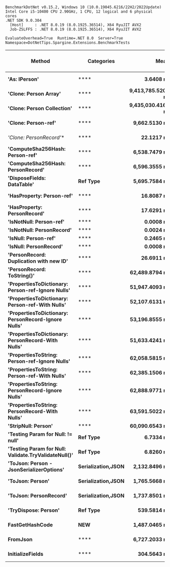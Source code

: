 ```

BenchmarkDotNet v0.15.2, Windows 10 (10.0.19045.6216/22H2/2022Update)
Intel Core i5-10400 CPU 2.90GHz, 1 CPU, 12 logical and 6 physical cores
.NET SDK 9.0.304
  [Host]     : .NET 8.0.19 (8.0.1925.36514), X64 RyuJIT AVX2
  Job-ZSLFFS : .NET 8.0.19 (8.0.1925.36514), X64 RyuJIT AVX2

EvaluateOverhead=True  Runtime=.NET 8.0  Server=True  
Namespace=DotNetTips.Spargine.Extensions.BenchmarkTests  

```
| Method                                               | Categories         | Mean              | Error           | StdDev          | StdErr         | Median            | Min               | Q1                | Q3                | Max               | Op/s                | CI99.9% Margin  | Iterations | Kurtosis | MValue | Skewness | Rank | LogicalGroup | Baseline | Code Size | Completed Work Items | Lock Contentions | Exceptions | Gen0    | Gen1    | Gen2    | Allocated |
|----------------------------------------------------- |------------------- |------------------:|----------------:|----------------:|---------------:|------------------:|------------------:|------------------:|------------------:|------------------:|--------------------:|----------------:|-----------:|---------:|-------:|---------:|-----:|------------- |--------- |----------:|---------------------:|-----------------:|-----------:|--------:|--------:|--------:|----------:|
| **&#39;As: IPerson&#39;**                                        | ****                   |         **3.6408 ns** |       **0.0305 ns** |       **0.0285 ns** |      **0.0074 ns** |         **3.6352 ns** |         **3.5986 ns** |         **3.6148 ns** |         **3.6665 ns** |         **3.6808 ns** |       **274,661,362.6** |       **7.4963 ns** |      **15.00** |    **1.468** |  **2.000** |   **0.1937** |    **3** | *****            | **No**       |     **532 B** |                    **-** |                **-** |          **-** |       **-** |       **-** |       **-** |         **-** |
| **&#39;Clone: Person Array&#39;**                                | ****                   | **9,413,785.5208 ns** |  **97,917.3571 ns** |  **91,591.9566 ns** | **23,648.9415 ns** | **9,445,831.2500 ns** | **9,209,260.9375 ns** | **9,364,497.6562 ns** | **9,460,717.9688 ns** | **9,540,342.1875 ns** |               **106.2** | **-11,816.9708 ns** |      **15.00** |    **2.451** |  **2.000** |  **-0.5337** |   **20** | *****            | **No**       |   **3,964 B** |                    **-** |                **-** |          **-** | **46.8750** | **31.2500** | **31.2500** | **3778482 B** |
| **&#39;Clone: Person Collection&#39;**                           | ****                   | **9,435,030.4167 ns** | **188,090.3718 ns** | **175,939.8506 ns** | **45,427.4741 ns** | **9,452,451.5625 ns** | **9,150,181.2500 ns** | **9,295,199.2188 ns** | **9,574,051.5625 ns** | **9,681,054.6875 ns** |               **106.0** | **-22,706.2370 ns** |      **15.00** |    **1.537** |  **2.000** |  **-0.0957** |   **20** | *****            | **No**       |   **3,238 B** |                    **-** |                **-** |          **-** | **46.8750** | **31.2500** | **31.2500** | **3773876 B** |
| **&#39;Clone: Person-ref&#39;**                                  | ****                   |     **9,662.5130 ns** |      **67.1038 ns** |      **62.7689 ns** |     **16.2069 ns** |     **9,678.3295 ns** |     **9,562.6480 ns** |     **9,616.8076 ns** |     **9,701.2573 ns** |     **9,758.3420 ns** |           **103,492.7** |      **-0.6034 ns** |      **15.00** |    **1.633** |  **2.000** |  **-0.1507** |   **16** | *****            | **No**       |   **3,233 B** |                    **-** |                **-** |          **-** |  **0.0458** |       **-** |       **-** |    **4688 B** |
| **&#39;Clone: PersonRecord*&#39;**                               | ****                   |        **22.1217 ns** |       **0.2228 ns** |       **0.2084 ns** |      **0.0538 ns** |        **22.1668 ns** |        **21.7682 ns** |        **22.0329 ns** |        **22.2761 ns** |        **22.4556 ns** |        **45,204,453.1** |       **7.4731 ns** |      **15.00** |    **1.849** |  **2.000** |  **-0.3505** |    **7** | *****            | **No**       |     **183 B** |                    **-** |                **-** |          **-** |  **0.0010** |       **-** |       **-** |      **88 B** |
| **&#39;ComputeSha256Hash: Person-ref&#39;**                      | ****                   |     **6,538.7479 ns** |      **34.4019 ns** |      **32.1796 ns** |      **8.3087 ns** |     **6,540.7017 ns** |     **6,486.1233 ns** |     **6,520.3732 ns** |     **6,551.9249 ns** |     **6,596.3360 ns** |           **152,934.5** |       **3.3456 ns** |      **15.00** |    **2.110** |  **2.000** |   **0.2262** |   **15** | *****            | **No**       |        **NA** |                    **-** |                **-** |          **-** |  **0.0381** |       **-** |       **-** |    **3984 B** |
| **&#39;ComputeSha256Hash: PersonRecord&#39;**                    | ****                   |     **6,596.3555 ns** |      **28.8019 ns** |      **25.5322 ns** |      **6.8238 ns** |     **6,599.3599 ns** |     **6,551.5526 ns** |     **6,580.7396 ns** |     **6,612.0239 ns** |     **6,649.0639 ns** |           **151,598.9** |       **3.5881 ns** |      **14.00** |    **2.503** |  **2.000** |   **0.0113** |   **15** | *****            | **No**       |        **NA** |                    **-** |                **-** |          **-** |  **0.0381** |       **-** |       **-** |    **4016 B** |
| **&#39;DisposeFields: DataTable&#39;**                           | **Ref Type**           |     **5,695.7584 ns** |      **27.5819 ns** |      **25.8001 ns** |      **6.6616 ns** |     **5,700.5920 ns** |     **5,655.0125 ns** |     **5,676.0662 ns** |     **5,712.8929 ns** |     **5,733.3252 ns** |           **175,569.2** |       **4.1692 ns** |      **15.00** |    **1.582** |  **2.000** |  **-0.1034** |   **14** | *****            | **No**       |        **NA** |                    **-** |                **-** |          **-** |  **0.0458** |       **-** |       **-** |    **4736 B** |
| **&#39;HasProperty: Person-ref&#39;**                            | ****                   |        **16.8087 ns** |       **0.0755 ns** |       **0.0706 ns** |      **0.0182 ns** |        **16.7947 ns** |        **16.7057 ns** |        **16.7549 ns** |        **16.8576 ns** |        **16.9540 ns** |        **59,493,094.3** |       **7.4909 ns** |      **15.00** |    **2.130** |  **2.000** |   **0.4403** |    **5** | *****            | **No**       |     **591 B** |                    **-** |                **-** |          **-** |       **-** |       **-** |       **-** |         **-** |
| **&#39;HasProperty: PersonRecord&#39;**                          | ****                   |        **17.6291 ns** |       **0.1340 ns** |       **0.1254 ns** |      **0.0324 ns** |        **17.6379 ns** |        **17.4213 ns** |        **17.5293 ns** |        **17.7073 ns** |        **17.8785 ns** |        **56,724,263.8** |       **7.4838 ns** |      **15.00** |    **2.092** |  **2.000** |   **0.1591** |    **6** | *****            | **No**       |     **591 B** |                    **-** |                **-** |          **-** |       **-** |       **-** |       **-** |         **-** |
| **&#39;IsNotNull: Person-ref&#39;**                              | ****                   |         **0.0008 ns** |       **0.0015 ns** |       **0.0013 ns** |      **0.0003 ns** |         **0.0000 ns** |         **0.0000 ns** |         **0.0000 ns** |         **0.0011 ns** |         **0.0038 ns** | **1,220,101,743,096.9** |       **6.9998 ns** |      **14.00** |    **3.131** |  **2.400** |   **1.2900** |    **1** | *****            | **No**       |      **18 B** |                    **-** |                **-** |          **-** |       **-** |       **-** |       **-** |         **-** |
| **&#39;IsNotNull: PersonRecord&#39;**                            | ****                   |         **0.0024 ns** |       **0.0037 ns** |       **0.0035 ns** |      **0.0009 ns** |         **0.0003 ns** |         **0.0000 ns** |         **0.0000 ns** |         **0.0042 ns** |         **0.0118 ns** |   **413,393,137,717.9** |       **7.4996 ns** |      **15.00** |    **3.875** |  **2.000** |   **1.3380** |    **1** | *****            | **No**       |      **18 B** |                    **-** |                **-** |          **-** |       **-** |       **-** |       **-** |         **-** |
| **&#39;IsNull: Person-ref&#39;**                                 | ****                   |         **0.2465 ns** |       **0.0099 ns** |       **0.0093 ns** |      **0.0024 ns** |         **0.2494 ns** |         **0.2215 ns** |         **0.2419 ns** |         **0.2504 ns** |         **0.2629 ns** |     **4,056,852,961.9** |       **7.4988 ns** |      **15.00** |    **4.333** |  **2.000** |  **-0.9035** |    **2** | *****            | **No**       |      **18 B** |                    **-** |                **-** |          **-** |       **-** |       **-** |       **-** |         **-** |
| **&#39;IsNull: PersonRecord&#39;**                               | ****                   |         **0.0008 ns** |       **0.0023 ns** |       **0.0022 ns** |      **0.0006 ns** |         **0.0000 ns** |         **0.0000 ns** |         **0.0000 ns** |         **0.0000 ns** |         **0.0080 ns** | **1,307,230,647,360.6** |       **7.4997 ns** |      **15.00** |    **8.013** |  **2.000** |   **2.4738** |    **1** | *****            | **No**       |      **18 B** |                    **-** |                **-** |          **-** |       **-** |       **-** |       **-** |         **-** |
| **&#39;PersonRecord: Duplication with new ID&#39;**              | ****                   |        **26.6911 ns** |       **0.1613 ns** |       **0.1509 ns** |      **0.0390 ns** |        **26.6731 ns** |        **26.4706 ns** |        **26.5798 ns** |        **26.7746 ns** |        **26.9856 ns** |        **37,465,723.9** |       **7.4805 ns** |      **15.00** |    **2.138** |  **2.000** |   **0.4704** |    **8** | *****            | **No**       |     **642 B** |                    **-** |                **-** |          **-** |  **0.0010** |       **-** |       **-** |      **88 B** |
| **&#39;PersonRecord: ToString()&#39;**                           | ****                   |    **62,489.8794 ns** |     **403.0524 ns** |     **336.5670 ns** |     **93.3469 ns** |    **62,484.0820 ns** |    **62,121.9971 ns** |    **62,173.1445 ns** |    **62,775.0244 ns** |    **63,222.2412 ns** |            **16,002.6** |     **-40.1734 ns** |      **13.00** |    **2.245** |  **2.000** |   **0.5886** |   **19** | *****            | **No**       |     **690 B** |                    **-** |                **-** |          **-** |  **0.7324** |       **-** |       **-** |   **78252 B** |
| **&#39;PropertiesToDictionary: Person-ref-Ignore Nulls&#39;**    | ****                   |    **51,947.4093 ns** |     **342.2275 ns** |     **320.1198 ns** |     **82.6546 ns** |    **51,984.4421 ns** |    **51,483.3740 ns** |    **51,686.1267 ns** |    **52,220.0043 ns** |    **52,531.0242 ns** |            **19,250.2** |     **-33.8273 ns** |      **15.00** |    **1.656** |  **2.000** |   **0.0752** |   **17** | *****            | **No**       |        **NA** |                    **-** |                **-** |          **-** |  **0.4883** |       **-** |       **-** |   **48200 B** |
| **&#39;PropertiesToDictionary: Person-ref-With Nulls&#39;**      | ****                   |    **52,107.6131 ns** |     **275.0685 ns** |     **257.2992 ns** |     **66.4344 ns** |    **52,198.4558 ns** |    **51,581.3110 ns** |    **51,939.8651 ns** |    **52,310.3882 ns** |    **52,419.0674 ns** |            **19,191.1** |     **-25.7172 ns** |      **15.00** |    **2.037** |  **2.000** |  **-0.5995** |   **17** | *****            | **No**       |        **NA** |                    **-** |                **-** |          **-** |  **0.4883** |       **-** |       **-** |   **48200 B** |
| **&#39;PropertiesToDictionary: PersonRecord-Ignore Nulls&#39;**  | ****                   |    **53,196.8555 ns** |     **435.4578 ns** |     **407.3275 ns** |    **105.1715 ns** |    **53,234.3323 ns** |    **52,440.0024 ns** |    **52,914.4196 ns** |    **53,405.9357 ns** |    **53,944.0186 ns** |            **18,798.1** |     **-45.0858 ns** |      **15.00** |    **2.086** |  **2.000** |   **0.0117** |   **17** | *****            | **No**       |        **NA** |                    **-** |                **-** |          **-** |  **0.4883** |       **-** |       **-** |   **48427 B** |
| **&#39;PropertiesToDictionary: PersonRecord-With Nulls&#39;**    | ****                   |    **51,633.4241 ns** |     **259.3730 ns** |     **242.6177 ns** |     **62.6436 ns** |    **51,565.1367 ns** |    **51,128.5706 ns** |    **51,520.5505 ns** |    **51,800.6348 ns** |    **52,042.4744 ns** |            **19,367.3** |     **-23.8218 ns** |      **15.00** |    **2.312** |  **2.000** |  **-0.1029** |   **17** | *****            | **No**       |        **NA** |                    **-** |                **-** |          **-** |  **0.4883** |       **-** |       **-** |   **48427 B** |
| **&#39;PropertiesToString: Person-ref-Ignore Nulls&#39;**        | ****                   |    **62,058.5815 ns** |     **447.0679 ns** |     **418.1876 ns** |    **107.9756 ns** |    **62,141.1743 ns** |    **61,123.4497 ns** |    **61,865.9607 ns** |    **62,292.5598 ns** |    **62,790.8325 ns** |            **16,113.8** |     **-46.4878 ns** |      **15.00** |    **2.760** |  **2.000** |  **-0.4706** |   **19** | *****            | **No**       |        **NA** |                    **-** |                **-** |          **-** |  **0.8545** |       **-** |       **-** |   **85080 B** |
| **&#39;PropertiesToString: Person-ref-With Nulls&#39;**          | ****                   |    **62,385.1506 ns** |     **420.4426 ns** |     **393.2823 ns** |    **101.5450 ns** |    **62,427.9053 ns** |    **61,643.8477 ns** |    **62,145.5200 ns** |    **62,584.9731 ns** |    **62,930.4199 ns** |            **16,029.5** |     **-43.2725 ns** |      **15.00** |    **1.972** |  **2.000** |  **-0.2562** |   **19** | *****            | **No**       |        **NA** |                    **-** |                **-** |          **-** |  **0.8545** |       **-** |       **-** |   **86160 B** |
| **&#39;PropertiesToString: PersonRecord-Ignore Nulls&#39;**      | ****                   |    **62,888.9771 ns** |     **338.5973 ns** |     **316.7241 ns** |     **81.7778 ns** |    **63,004.1870 ns** |    **62,279.9194 ns** |    **62,636.2549 ns** |    **63,130.6274 ns** |    **63,250.9644 ns** |            **15,901.0** |     **-33.3889 ns** |      **15.00** |    **1.745** |  **2.000** |  **-0.5327** |   **19** | *****            | **No**       |        **NA** |                    **-** |                **-** |          **-** |  **0.8545** |       **-** |       **-** |   **87630 B** |
| **&#39;PropertiesToString: PersonRecord-With Nulls&#39;**        | ****                   |    **63,591.5022 ns** |     **221.8933 ns** |     **196.7027 ns** |     **52.5710 ns** |    **63,620.5811 ns** |    **63,203.7720 ns** |    **63,492.7582 ns** |    **63,702.9968 ns** |    **63,914.6118 ns** |            **15,725.4** |     **-19.2855 ns** |      **14.00** |    **2.276** |  **2.000** |  **-0.3802** |   **19** | *****            | **No**       |        **NA** |                    **-** |                **-** |          **-** |  **0.8545** |       **-** |       **-** |   **87766 B** |
| **&#39;StripNull: Person&#39;**                                  | ****                   |    **60,090.6543 ns** |     **158.5958 ns** |     **148.3506 ns** |     **38.3040 ns** |    **60,095.6909 ns** |    **59,845.6360 ns** |    **59,995.9259 ns** |    **60,203.7903 ns** |    **60,330.0964 ns** |            **16,641.5** |     **-11.6520 ns** |      **15.00** |    **1.755** |  **2.000** |   **0.1316** |   **18** | *****            | **No**       |        **NA** |                    **-** |                **-** |          **-** |  **0.7935** |       **-** |       **-** |   **77472 B** |
| **&#39;Testing Param for Null: != null&#39;**                    | **Ref Type**           |         **6.7334 ns** |       **0.1160 ns** |       **0.1085 ns** |      **0.0280 ns** |         **6.7096 ns** |         **6.6026 ns** |         **6.6646 ns** |         **6.7883 ns** |         **6.9326 ns** |       **148,513,527.3** |       **7.4860 ns** |      **15.00** |    **2.005** |  **2.000** |   **0.6838** |    **4** | *****            | **No**       |      **65 B** |                    **-** |                **-** |          **-** |  **0.0003** |       **-** |       **-** |      **24 B** |
| **&#39;Testing Param for Null: Validate.TryValidateNull()&#39;** | **Ref Type**           |         **6.8260 ns** |       **0.0508 ns** |       **0.0476 ns** |      **0.0123 ns** |         **6.8286 ns** |         **6.7606 ns** |         **6.7882 ns** |         **6.8516 ns** |         **6.9117 ns** |       **146,498,384.8** |       **7.4939 ns** |      **15.00** |    **1.829** |  **2.000** |   **0.2269** |    **4** | *****            | **No**       |      **65 B** |                    **-** |                **-** |          **-** |  **0.0003** |       **-** |       **-** |      **24 B** |
| **&#39;ToJson: Person - JsonSerializerOptions&#39;**             | **Serialization,JSON** |     **2,132.8496 ns** |      **16.6127 ns** |      **14.7267 ns** |      **3.9359 ns** |     **2,132.2666 ns** |     **2,114.3845 ns** |     **2,120.2868 ns** |     **2,142.0454 ns** |     **2,157.7766 ns** |           **468,856.3** |       **5.0321 ns** |      **14.00** |    **1.721** |  **2.000** |   **0.3539** |   **13** | *****            | **No**       |     **924 B** |                    **-** |                **-** |          **-** |  **0.0191** |  **0.0153** |       **-** |    **2032 B** |
| **&#39;ToJson: Person&#39;**                                     | **Serialization,JSON** |     **1,765.5668 ns** |       **4.3986 ns** |       **3.8993 ns** |      **1.0421 ns** |     **1,765.3075 ns** |     **1,758.8558 ns** |     **1,762.8201 ns** |     **1,767.5888 ns** |     **1,773.0953 ns** |           **566,390.3** |       **6.4789 ns** |      **14.00** |    **2.162** |  **2.000** |   **0.2783** |   **12** | *****            | **No**       |   **2,405 B** |                    **-** |                **-** |          **-** |  **0.0191** |       **-** |       **-** |    **1888 B** |
| **&#39;ToJson: PersonRecord&#39;**                               | **Serialization,JSON** |     **1,737.8501 ns** |       **5.9818 ns** |       **5.3027 ns** |      **1.4172 ns** |     **1,738.0105 ns** |     **1,728.7216 ns** |     **1,735.4712 ns** |     **1,738.8246 ns** |     **1,747.6200 ns** |           **575,423.6** |       **6.2914 ns** |      **14.00** |    **2.222** |  **2.000** |   **0.1581** |   **12** | *****            | **No**       |   **2,405 B** |                    **-** |                **-** |          **-** |  **0.0191** |       **-** |       **-** |    **1864 B** |
| **&#39;TryDispose: Person&#39;**                                 | **Ref Type**           |       **539.5814 ns** |       **5.4716 ns** |       **5.1182 ns** |      **1.3215 ns** |       **539.8483 ns** |       **530.1252 ns** |       **537.8761 ns** |       **542.9704 ns** |       **547.4949 ns** |         **1,853,288.5** |       **6.8392 ns** |      **15.00** |    **2.141** |  **2.000** |  **-0.4639** |   **10** | *****            | **No**       |   **1,269 B** |                    **-** |                **-** |          **-** |  **0.0315** |       **-** |       **-** |    **2920 B** |
| **FastGetHashCode**                                      | ****NEW****            |     **1,487.0465 ns** |      **10.1508 ns** |       **9.4951 ns** |      **2.4516 ns** |     **1,489.0007 ns** |     **1,459.6893 ns** |     **1,484.0058 ns** |     **1,492.1755 ns** |     **1,499.8852 ns** |           **672,473.9** |       **6.2742 ns** |      **15.00** |    **4.986** |  **2.000** |  **-1.3498** |   **11** | *****            | **No**       |   **1,427 B** |                    **-** |                **-** |          **-** |       **-** |       **-** |       **-** |      **56 B** |
| **FromJson**                                             | ****                   |     **6,727.2033 ns** |      **22.9136 ns** |      **20.3123 ns** |      **5.4287 ns** |     **6,721.3524 ns** |     **6,700.2186 ns** |     **6,713.2296 ns** |     **6,737.6362 ns** |     **6,767.0864 ns** |           **148,650.2** |       **4.2856 ns** |      **14.00** |    **2.119** |  **2.000** |   **0.6378** |   **15** | *****            | **No**       |     **877 B** |                    **-** |                **-** |          **-** |  **0.0229** |       **-** |       **-** |    **2664 B** |
| **InitializeFields**                                     | ****                   |       **304.5643 ns** |       **1.2489 ns** |       **1.1072 ns** |      **0.2959 ns** |       **304.4871 ns** |       **302.8975 ns** |       **303.9110 ns** |       **305.2898 ns** |       **306.7101 ns** |         **3,283,378.6** |       **6.8521 ns** |      **14.00** |    **1.955** |  **2.000** |   **0.2392** |    **9** | *****            | **No**       |   **4,450 B** |                    **-** |                **-** |          **-** |  **0.0052** |       **-** |       **-** |     **520 B** |
